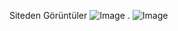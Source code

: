 Siteden Görüntüler
![Image](https://github.com/user-attachments/assets/c865b744-f7e6-40a0-b60e-8fc048699bc4)
.
![Image](https://github.com/user-attachments/assets/bb6ab3b8-0729-440b-b746-eb3ee6a93eac)

